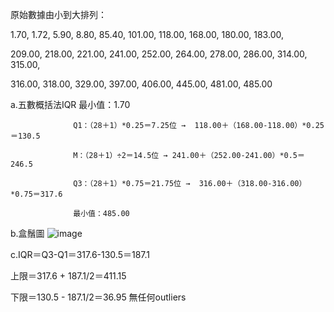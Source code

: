 原始數據由小到大排列：

1.70, 1.72, 5.90, 8.80, 85.40, 101.00, 118.00, 168.00, 180.00, 183.00, 

209.00, 218.00, 221.00, 241.00, 252.00, 264.00, 278.00, 286.00, 314.00, 315.00, 

316.00, 318.00, 329.00, 397.00, 406.00, 445.00, 481.00, 485.00

a.五數概括法IQR    最小值：1.70

                  Q1：（28＋1）*0.25＝7.25位 →  118.00＋（168.00-118.00）*0.25＝130.5

                  M：（28＋1）÷2＝14.5位 → 241.00＋（252.00-241.00）*0.5＝246.5

                  Q3：（28＋1）*0.75＝21.75位 →  316.00＋（318.00-316.00）*0.75＝317.6

                  最小值：485.00

 b.盒鬚圖
   ![image](https://github.com/user-attachments/assets/6786105e-3448-4137-8e84-aee62d93a8d9)

c.IQR＝Q3-Q1＝317.6-130.5＝187.1

  上限＝317.6 + 187.1/2＝411.15

  下限＝130.5 - 187.1/2＝36.95
無任何outliers
 
